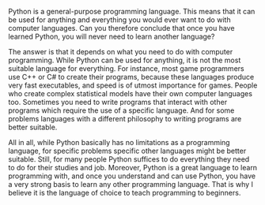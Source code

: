 Python is a general-purpose programming language. This means that it can
be used for anything and everything you would ever want to do with
computer languages. Can you therefore conclude that once you have
learned Python, you will never need to learn another language?

The answer is that it depends on what you need to do with computer
programming. While Python can be used for anything, it is not the most
suitable language for everything. For instance, most game programmers
use C++ or C# to create their programs, because these languages produce
very fast executables, and speed is of utmost importance for games.
People who create complex statistical models have their own computer
languages too. Sometimes you need to write programs that interact with
other programs which require the use of a specific language. And for
some problems languages with a different philosophy to writing programs
are better suitable.

All in all, while Python basically has no limitations as a programming
language, for specific problems specific other languages might be better
suitable. Still, for many people Python suffices to do everything they
need to do for their studies and job. Moreover, Python is a great
language to learn programming with, and once you understand and can use
Python, you have a very strong basis to learn any other programming
language. That is why I believe it is the language of choice to teach
programming to beginners.
